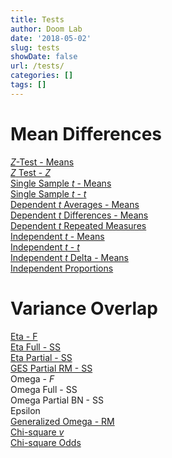 ```yaml
---
title: Tests
author: Doom Lab
date: '2018-05-02'
slug: tests
showDate: false
url: /tests/
categories: []
tags: []
---
```


# Mean Differences  
  [*Z*-Test - Means](https://www.aggieerin.com/shiny-server/tests/ztestmeans.html)       
  [*Z* Test - *Z*](https://www.aggieerin.com/shiny-server/tests/ztestz.html)        
  [Single Sample *t* - Means](https://www.aggieerin.com/shiny-server/tests/singletmeans.html)     
  [Single Sample *t* - *t*](https://www.aggieerin.com/shiny-server/tests/singlett.html)       
  [Dependent *t* Averages - Means](https://www.aggieerin.com/shiny-server/tests/deptavgm.html)         
  [Dependent *t* Differences - Means](https://www.aggieerin.com/shiny-server/tests/deptdiffm.html)     
  [Dependent *t* Repeated Measures](https://www.aggieerin.com/shiny-server/tests/deptrm.html)        
  [Independent *t* - Means](https://www.aggieerin.com/shiny-server/tests/indtm.html)      
  [Independent *t* - *t*](https://www.aggieerin.com/shiny-server/tests/indtt.html)      
  [Independent *t* Delta - Means](https://www.aggieerin.com/shiny-server/tests/indtd.html)   
  [Independent Proportions](https://www.aggieerin.com/shiny-server/tests/independentproportions.html)   
  
# Variance Overlap  
  [Eta - F](https://www.aggieerin.com/shiny-server/tests/etaf.html)  
  [Eta Full - SS](https://www.aggieerin.com/shiny-server/tests/etafull.html)    
  [Eta Partial - SS](https://www.aggieerin.com/shiny-server/tests/etapart.html)   
  [GES Partial RM - SS](https://www.aggieerin.com/shiny-server/tests/gespartialrm.html)  
  Omega - *F*  
  Omega Full - SS  
  Omega Partial BN - SS  
  Epsilon  
  [Generalized Omega - RM](GOSRM.html)  
  [Chi-square *v*](chiV.html)  
  [Chi-square Odds](chiO.html)  
  
<!--more-->